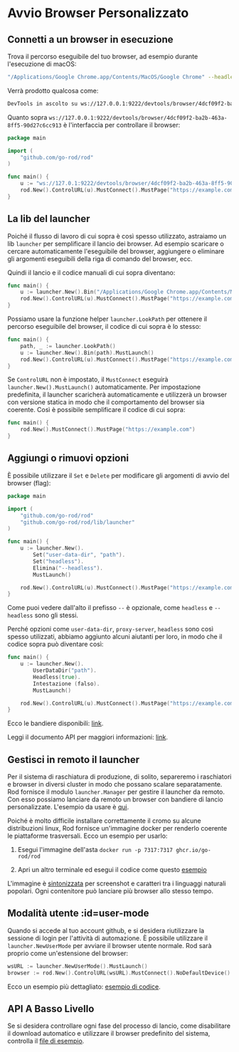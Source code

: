 # Avvio Browser Personalizzato

## Connetti a un browser in esecuzione

Trova il percorso eseguibile del tuo browser, ad esempio durante l'esecuzione di macOS:

```bash
"/Applications/Google Chrome.app/Contents/MacOS/Google Chrome" --headless --remote-debugging-port=9222
```

Verrà prodotto qualcosa come:

```txt
DevTools in ascolto su ws://127.0.0.1:9222/devtools/browser/4dcf09f2-ba2b-463a-8ff5-90d27c6cc913
```

Quanto sopra `ws://127.0.0.1:9222/devtools/browser/4dcf09f2-ba2b-463a-8ff5-90d27c6cc913` è l'interfaccia per controllare il browser:

```go
package main

import (
    "github.com/go-rod/rod"
)

func main() {
    u := "ws://127.0.1:9222/devtools/browser/4dcf09f2-ba2b-463a-8ff5-90d27c6cc913"
    rod.New().ControlURL(u).MustConnect().MustPage("https://example.com")
}
```

## La lib del launcher

Poiché il flusso di lavoro di cui sopra è così spesso utilizzato, astraiamo un lib `launcher` per semplificare il lancio dei browser. Ad esempio scaricare o cercare automaticamente l'eseguibile del browser, aggiungere o eliminare gli argomenti eseguibili della riga di comando del browser, ecc.

Quindi il lancio e il codice manuali di cui sopra diventano:

```go
func main() {
    u := launcher.New().Bin("/Applications/Google Chrome.app/Contents/MacOS/Google Chrome").MustLaunch()
    rod.New().ControlURL(u).MustConnect().MustPage("https://example.com")
}
```

Possiamo usare la funzione helper `launcher.LookPath` per ottenere il percorso eseguibile del browser, il codice di cui sopra è lo stesso:

```go
func main() {
    path, _ := launcher.LookPath()
    u := launcher.New().Bin(path).MustLaunch()
    rod.New().ControlURL(u).MustConnect().MustPage("https://example.com")
}
```

Se `ControlURL` non è impostato, il `MustConnect` eseguirà `launcher.New().MustLaunch()` automaticamente. Per impostazione predefinita, il launcher scaricherà automaticamente e utilizzerà un browser con versione statica in modo che il comportamento del browser sia coerente. Così è possibile semplificare il codice di cui sopra:

```go
func main() {
    rod.New().MustConnect().MustPage("https://example.com")
}
```

## Aggiungi o rimuovi opzioni

È possibile utilizzare il `Set` e `Delete` per modificare gli argomenti di avvio del browser (flag):

```go
package main

import (
    "github.com/go-rod/rod"
    "github.com/go-rod/rod/lib/launcher"
)

func main() {
    u := launcher.New().
        Set("user-data-dir", "path").
        Set("headless").
        Elimina("--headless").
        MustLaunch()

    rod.New().ControlURL(u).MustConnect().MustPage("https://example.com")
}
```

Come puoi vedere dall'alto il prefisso `--` è opzionale, come `headless` e `--headless` sono gli stessi.

Perché opzioni come `user-data-dir`, `proxy-server`, `headless` sono così spesso utilizzati, abbiamo aggiunto alcuni aiutanti per loro, in modo che il codice sopra può diventare così:

```go
func main() {
    u := launcher.New().
        UserDataDir("path").
        Headless(true).
        Intestazione (falso).
        MustLaunch()

    rod.New().ControlURL(u).MustConnect().MustPage("https://example.com")
}
```

Ecco le bandiere disponibili: [link](https://peter.sh/experiments/chromium-command-line-switches).

Leggi il documento API per maggiori informazioni: [link](https://pkg.go.dev/github.com/go-rod/rod/lib/launcher#Launcher).

## Gestisci in remoto il launcher

Per il sistema di raschiatura di produzione, di solito, separeremo i raschiatori e browser in diversi cluster in modo che possano scalare separatamente. Rod fornisce il modulo `launcher.Manager` per gestire il launcher da remoto. Con esso possiamo lanciare da remoto un browser con bandiere di lancio personalizzate. L'esempio da usare è [qui](https://github.com/go-rod/rod/blob/master/lib/launcher/rod-manager/main.go).

Poiché è molto difficile installare correttamente il cromo su alcune distribuzioni linux, Rod fornisce un'immagine docker per renderlo coerente le piattaforme trasversali. Ecco un esempio per usarlo:

1. Esegui l'immagine dell'asta `docker run -p 7317:7317 ghcr.io/go-rod/rod`

2. Apri un altro terminale ed esegui il codice come questo [esempio](https://github.com/go-rod/rod/blob/master/lib/examples/launch-managed/main.go)

L'immagine è [sintonizzata](https://github.com/go-rod/rod/blob/master/lib/docker/Dockerfile) per screenshot e caratteri tra i linguaggi naturali popolari. Ogni contenitore può lanciare più browser allo stesso tempo.

## Modalità utente :id=user-mode

Quando si accede al tuo account github, e si desidera riutilizzare la sessione di login per l'attività di automazione. È possibile utilizzare il `launcher.NewUserMode` per avviare il browser utente normale. Rod sarà proprio come un'estensione del browser:

```go
wsURL := launcher.NewUserMode().MustLaunch()
browser := rod.New().ControlURL(wsURL).MustConnect().NoDefaultDevice()
```

Ecco un esempio più dettagliato: [esempio di codice](https://github.com/go-rod/rod/blob/master/lib/examples/use-rod-like-chrome-extension/main.go).

## API A Basso Livello

Se si desidera controllare ogni fase del processo di lancio, come disabilitare il download automatico e utilizzare il browser predefinito del sistema, controlla il [file di esempio](https://github.com/go-rod/rod/blob/master/lib/launcher/example_test.go).
